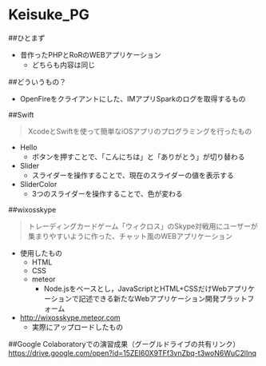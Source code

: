# Keisuke_PG

##ひとまず
* 昔作ったPHPとRoRのWEBアプリケーション
  * どちらも内容は同じ

##どういうもの？
* OpenFireをクライアントにした、IMアプリSparkのログを取得するもの

##Swift
> XcodeとSwiftを使って簡単なiOSアプリのプログラミングを行ったもの

* Hello
	* ボタンを押すことで、「こんにちは」と「ありがとう」が切り替わる
* Slider
	* スライダーを操作することで、現在のスライダーの値を表示する
* SliderColor
	* 3つのスライダーを操作することで、色が変わる

##wixosskype
> トレーディングカードゲーム「ウィクロス」のSkype対戦用にユーザーが集まりやすいように作った、チャット風のWEBアプリケーション

* 使用したもの
	* HTML
	* CSS
	* meteor
		* Node.jsをベースとし，JavaScriptとHTML+CSSだけWebアプリケーションで記述できる新たなWebアプリケーション開発プラットフォーム
* http://wixosskype.meteor.com
	* 実際にアップロードしたもの
	
##Google Colaboratoryでの演習成果（グーグルドライブの共有リンク）
https://drive.google.com/open?id=15ZEI60X9TFf3vnZbq-t3woN6WuC2lInq

